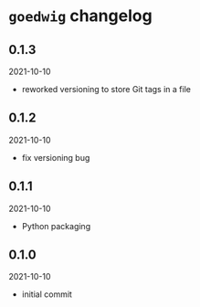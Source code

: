 # `goedwig` changelog

## 0.1.3

2021-10-10

  * reworked versioning to store Git tags in a file


## 0.1.2

2021-10-10

  * fix versioning bug


## 0.1.1

2021-10-10

  * Python packaging


## 0.1.0

2021-10-10

  * initial commit
